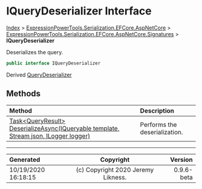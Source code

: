 ﻿# IQueryDeserializer Interface

[Index](../index.md) > [ExpressionPowerTools.Serialization.EFCore.AspNetCore](ExpressionPowerTools.Serialization.EFCore.AspNetCore.a.md) > [ExpressionPowerTools.Serialization.EFCore.AspNetCore.Signatures](ExpressionPowerTools.Serialization.EFCore.AspNetCore.Signatures.n.md) > **IQueryDeserializer**

Deserializes the query.

```csharp
public interface IQueryDeserializer
```

Derived  [QueryDeserializer](ExpressionPowerTools.Serialization.EFCore.AspNetCore.Middleware.QueryDeserializer.cs.md) 

## Methods

| Method | Description |
| :-- | :-- |
| [Task&lt;QueryResult> DeserializeAsync(IQueryable template, Stream json, ILogger logger)](ExpressionPowerTools.Serialization.EFCore.AspNetCore.Signatures.IQueryDeserializer.DeserializeAsync.m.md) | Performs the deserialization. |

---

| Generated | Copyright | Version |
| :-- | :-: | --: |
| 10/19/2020 16:18:15 | (c) Copyright 2020 Jeremy Likness. | 0.9.6-beta |

